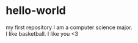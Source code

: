 # hello-world
my first repository
I am a computer science major.  
I like basketball.
I like you <3
